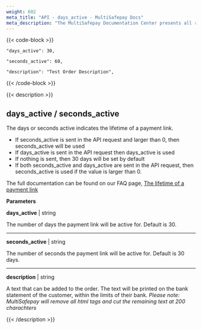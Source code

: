 ```yaml
---
weight: 602
meta_title: "API - days_active - MultiSafepay Docs"
meta_description: "The MultiSafepay Documentation Center presents all relevant information about our Plugins and API. You can also find support pages for payment methods, tools and general questions as well as the contact details of our Support and Integration Teams."
---
```

{{< code-block >}}

```shell 
"days_active": 30,
 ```

```shell 
"seconds_active": 60,
```

```shell 
"description": "Test Order Description",
```
{{< /code-block >}}

{{< description >}}
## days_active / seconds_active

The days or seconds active indicates the lifetime of a payment link.

* If seconds_active is sent in the API request and larger than 0, then seconds_active will be used
* If days_active is sent in the API request then days_active is used
* If nothing is sent, then 30 days will be set by default
* If both seconds_active and days_active are sent in the API request, then seconds_active is used if the value is larger than 0.

The full documentation can be found on our FAQ page, [The lifetime of a payment link](/faq/api/lifetime-of-a-payment-link)

**Parameters**

__days_active__ | string

The number of days the payment link will be active for. Default is 30.

----------------
__seconds_active__ | string

The number of seconds the payment link will be active for. Default is 30 days.

----------------

__description__ | string

A text that can be added to the order. The text will be printed on the bank statement of the customer, within the limits of their bank. _Please note: MultiSafepay will remove all html tags and cut the remaining text at 200 charachters_

{{< /description >}}
